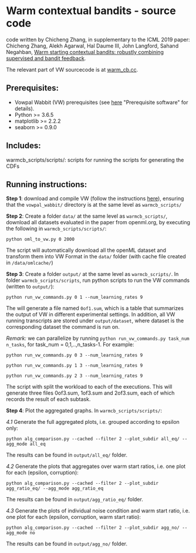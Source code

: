 # Warm contextual bandits - source code

code written by Chicheng Zhang, in supplementary to the ICML 2019 paper: Chicheng Zhang, Alekh Agarwal, Hal Daume III, John Langford, Sahand Negahban, [Warm starting contextual bandits: robustly combining supervised and bandit feedback](https://arxiv.org/pdf/1901.00301.pdf).

The relevant part of VW sourcecode is at [warm_cb.cc](https://github.com/VowpalWabbit/vowpal_wabbit/blob/master/vowpalwabbit/warm_cb.cc).

## Prerequisites:
- Vowpal Wabbit (VW) prerequisites (see [here](https://github.com/VowpalWabbit/vowpal_wabbit/) "Prerequisite software" for details).
- Python >= 3.6.5
- matplotlib >= 2.2.2
- seaborn >= 0.9.0

## Includes:

warmcb_scripts/scripts/: scripts for running the scripts for generating the CDFs

## Running instructions:

**Step 1**: download and compile VW (follow the instructions [here](https://github.com/VowpalWabbit/vowpal_wabbit/)), ensuring that the `vowpal_wabbit/` directory is at the same level as `warmcb_scripts/`

**Step 2**: Create a folder `data/` at the same level as `warmcb_scripts/`, download all datasets evaluated in the paper from openml.org, by executing the following in `warmcb_scripts/scripts/`:

`python oml_to_vw.py 0 2000`

The script will automatically download all the openML dataset and transform them into VW Format
in the `data/` folder (with cache file created in `/data/omlcache/`)

**Step 3**: Create a folder `output/` at the same level as `warmcb_scripts/`. In folder `warmcb_scripts/scripts`, run python scripts to run the VW commands (written to `output/`): 

`python run_vw_commands.py 0 1 --num_learning_rates 9`

The will generate a file named `0of1.sum`, which is a table that summarizes the output of VW in different
experimental settings. In addition, all VW running transcripts are stored under `output/dataset`, where dataset is the corresponding dataset the command is run on.

*Remark:* we can parallelize by running `python run_vw_commands.py task_num n_tasks`, for task_num = 0,1,..,n_tasks-1.
For example:

`python run_vw_commands.py 0 3 --num_learning_rates 9`

`python run_vw_commands.py 1 3 --num_learning_rates 9`

`python run_vw_commands.py 2 3 --num_learning_rates 9`

The script with split the workload to each of the executions. This will generate three files 0of3.sum, 1of3.sum and 2of3.sum,
each of which records the result of each subtask.

**Step 4**: Plot the aggregated graphs. In `warmcb_scripts/scripts/`:

*4.1* Generate the full aggregated plots, i.e. grouped according to epsilon only:

`python alg_comparison.py --cached --filter 2 --plot_subdir all_eq/ --agg_mode all_eq`

The results can be found in `output/all_eq/` folder.

*4.2* Generate the plots that aggregates over warm start ratios, i.e. one plot for each (epsilon, corruption):

`python alg_comparison.py --cached --filter 2 --plot_subdir agg_ratio_eq/ --agg_mode agg_ratio_eq`

The results can be found in `output/agg_ratio_eq/` folder.

*4.3* Generate the plots of individual noise condition and warm start ratio, i.e. one plot for each (epsilon, corruption, warm start ratio):

`python alg_comparison.py --cached --filter 2 --plot_subdir agg_no/ --agg_mode no`

The results can be found in `output/agg_no/` folder.
